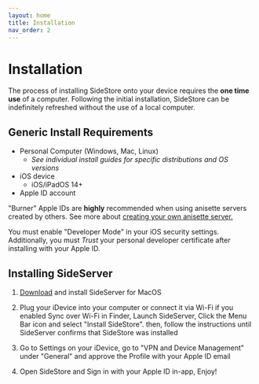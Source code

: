 ```yaml
---
layout: home
title: Installation
nav_order: 2
---
```


# Installation

The process of installing SideStore onto your device requires the **one time use** of a computer. Following the initial installation, SideStore can be indefinitely refreshed without the use of a local computer.

## Generic Install Requirements

* Personal Computer (Windows, Mac, Linux)
    * _See individual install guides for specific distributions and OS versions_
* iOS device
    * iOS/iPadOS 14+
* Apple ID account

"Burner" Apple IDs are **highly** recommended when using anisette servers created by others. See more about [creating your own anisette server.](/guides/custom-anisette)

You must enable "Developer Mode" in your iOS security settings. Additionally, you must *Trust* your personal developer certificate after installing with your Apple ID.

<!--
With SideStore downloader installed (and it's requirements met), simply connect your iOS device physically to your internet enabled PC. Then using the SideStore downloader, enter your Apple ID credentials (read more about creating a "burner" Apple ID to prevent lockouts) and wait until SideStore is installed on your iOS device homescreen.

You must then enable "Developer Mode" in your iOS security settings. Additionally, you must *Trust* your personal developer certificate.

Finally, open the SideStore app on your homescreen, re-enter the Apple ID credentials used previously, and refresh to ensure that everything is working correctly.
-->

## Installing SideServer

1. [Download](https://github.com/SideStore/SideServer-macOS/releases/latest/download/SideServer.dmg) and install SideServer for MacOS

2. Plug your iDevice into your computer or connect it via Wi-Fi if you enabled Sync over Wi-Fi in Finder, Launch SideServer, Click the Menu Bar icon and select "Install SideStore". then, follow the instructions until SideServer confirms that SideStore was installed

3. Go to Settings on your iDevice, go to "VPN and Device Management" under "General" and approve the Profile with your Apple ID email

4. Open SideStore and Sign in with your Apple ID in-app, Enjoy!
